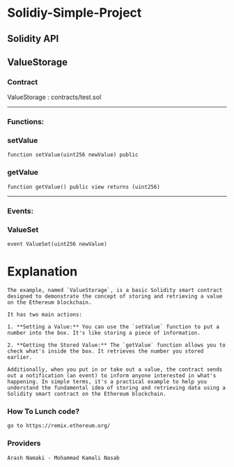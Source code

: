 # Solidiy-Simple-Project
## Solidity API

## ValueStorage

### Contract
ValueStorage : contracts/test.sol

 --- 
### Functions:
### setValue

```solidity
function setValue(uint256 newValue) public
```

### getValue

```solidity
function getValue() public view returns (uint256)
```

 --- 
### Events:
### ValueSet

```solidity
event ValueSet(uint256 newValue)
```

# Explanation

```
The example, named `ValueStorage`, is a basic Solidity smart contract designed to demonstrate the concept of storing and retrieving a value on the Ethereum blockchain.

It has two main actions:

1. **Setting a Value:** You can use the `setValue` function to put a number into the box. It's like storing a piece of information.

2. **Getting the Stored Value:** The `getValue` function allows you to check what's inside the box. It retrieves the number you stored earlier.

Additionally, when you put in or take out a value, the contract sends out a notification (an event) to inform anyone interested in what's happening. In simple terms, it's a practical example to help you understand the fundamental idea of storing and retrieving data using a Solidity smart contract on the Ethereum blockchain.
```
### How To Lunch code?
```
go to https://remix.ethereum.org/
```
### Providers
```
Arash Namaki - Mohammad Kamali Nasab
```
